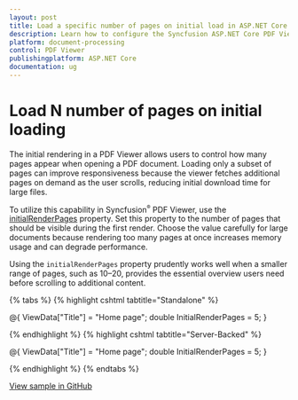 ```yaml
---
layout: post
title: Load a specific number of pages on initial load in ASP.NET Core PDF Viewer
description: Learn how to configure the Syncfusion ASP.NET Core PDF Viewer to load a defined number of pages during the initial render by using the initialRenderPages property.
platform: document-processing
control: PDF Viewer
publishingplatform: ASP.NET Core
documentation: ug
---
```


# Load N number of pages on initial loading

The initial rendering in a PDF Viewer allows users to control how many pages appear when opening a PDF document. Loading only a subset of pages can improve responsiveness because the viewer fetches additional pages on demand as the user scrolls, reducing initial download time for large files.

To utilize this capability in Syncfusion<sup style="font-size:70%">&reg;</sup> PDF Viewer, use the [initialRenderPages](https://help.syncfusion.com/cr/aspnetcore-js2/syncfusion.ej2.pdfviewer.pdfviewer.html?_ga=2.144520115.723518961.1687236178-1796867613.1686804317#:~:text=value%20is%20null-,InitialRenderPages,-Initially%20renders%20the) property. Set this property to the number of pages that should be visible during the first render. Choose the value carefully for large documents because rendering too many pages at once increases memory usage and can degrade performance.

Using the `initialRenderPages` property prudently works well when a smaller range of pages, such as 10–20, provides the essential overview users need before scrolling to additional content.

{% tabs %}
{% highlight cshtml tabtitle="Standalone" %}

@{
    ViewData["Title"] = "Home page";
    double InitialRenderPages = 5;
}

<div class="text-center">
    <ejs-pdfviewer
        id="pdfviewer"
        style="height:600px"
        initialRenderPages="@InitialRenderPages"
        documentPath="https://cdn.syncfusion.com/content/pdf/pdf-succinctly.pdf">
    </ejs-pdfviewer>
</div>

{% endhighlight %}
{% highlight cshtml tabtitle="Server-Backed" %}

@{
    ViewData["Title"] = "Home page";
    double InitialRenderPages = 5;
}

<div class="text-center">
    <ejs-pdfviewer
        id="pdfviewer"
        style="height:600px"
        serviceUrl="/Index"
        initialRenderPages="@InitialRenderPages"
        documentPath="https://cdn.syncfusion.com/content/pdf/pdf-succinctly.pdf">
    </ejs-pdfviewer>
</div>
{% endhighlight %}
{% endtabs %}

[View sample in GitHub](https://github.com/SyncfusionExamples/asp-core-pdf-viewer-examples/tree/master/How%20to/Load%20N%20no%20of%20pages)
